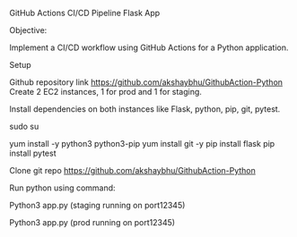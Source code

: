 GitHub Actions CI/CD Pipeline Flask App



Objective:

Implement a CI/CD workflow using GitHub Actions for a Python application.


Setup

Github repository link https://github.com/akshaybhu/GithubAction-Python
Create 2 EC2 instances, 1 for prod and 1 for staging.

Install dependencies on both instances like Flask, python, pip, git, pytest.

sudo su

yum install -y python3 python3-pip
yum install git -y
pip install flask
pip install pytest

Clone git repo https://github.com/akshaybhu/GithubAction-Python

Run python using command:

Python3 app.py (staging running on port12345)

Python3 app.py (prod running on port12345)
